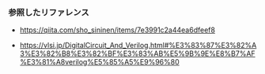 ### 参照したリファレンス
- https://qiita.com/sho_sininen/items/7e3991c2a44ea6dfeef8

- https://vlsi.jp/DigitalCircuit_And_Verilog.html#%E3%83%87%E3%82%A3%E3%82%B8%E3%82%BF%E3%83%AB%E5%9B%9E%E8%B7%AF%E3%81%A8verilog%E5%85%A5%E9%96%80